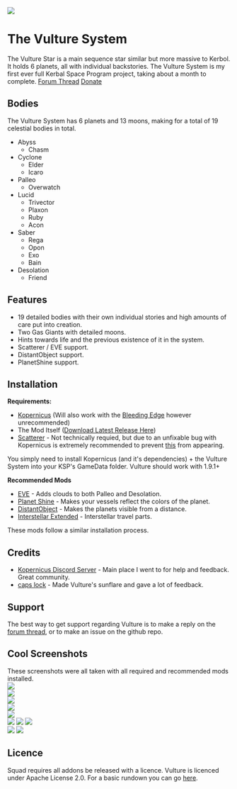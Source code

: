 ![](https://upload.livaco.dev/u/ZTGJ86rVDp.png)
# The Vulture System
The Vulture Star is a main sequence star similar but more massive to Kerbol. It holds 6 planets, all with individual backstories. The Vulture System is my first ever full Kerbal Space Program project, taking about a month to complete. 
[Forum Thread](https://forum.kerbalspaceprogram.com/index.php?/topic/199896-191kopernicus-the-vulture-system-a-new-star-system/)
[Donate](https://www.buymeacoffee.com/Livaco)

## Bodies
The Vulture System has 6 planets and 13 moons, making for a total of 19 celestial bodies in total. 
- Abyss
    - Chasm
- Cyclone 
    - Elder 
    - Icaro
- Palleo
    - Overwatch
- Lucid
    - Trivector
    - Plaxon
    - Ruby
    - Acon
- Saber
    - Rega
    - Opon
    - Exo
    - Bain
- Desolation
    - Friend
    
## Features 
- 19 detailed bodies with their own individual stories and high amounts of care put into creation.
- Two Gas Giants with detailed moons.
- Hints towards life and the previous existence of it in the system.
- Scatterer / EVE support.
- DistantObject support.
- PlanetShine support.

## Installation
**Requirements:**
- [Kopernicus](https://github.com/Kopernicus/Kopernicus/releases) (Will also work with the [Bleeding Edge](https://github.com/R-T-B/Kopernicus/releases) however unrecommended)
- The Mod Itself ([Download Latest Release Here](https://github.com/LivacoNew/VultureSystem/releases))
- [Scatterer](https://forum.kerbalspaceprogram.com/index.php?/topic/103963-wip19x-110x-111x-scatterer-atmospheric-scattering-v00723-31122020/) - Not technically requied, but due to an unfixable bug with Kopernicus is extremely recommended to prevent [this](https://upload.livaco.dev/u/Gg7uheVwUK.jpg) from appearing.
  
You simply need to install Kopernicus (and it's dependencies) + the Vulture System into your KSP's GameData folder. Vulture should work with 1.9.1+

**Recommended Mods**
- [EVE](https://forum.kerbalspaceprogram.com/index.php?/topic/149733-18-environmentalvisualenhancements-180-2/) - Adds clouds to both Palleo and Desolation.
- [Planet Shine](https://forum.kerbalspaceprogram.com/index.php?/topic/173138-141-planetshine-0261-mar-28-2018/) - Makes your vessels reflect the colors of the planet.
- [DistantObject](https://forum.kerbalspaceprogram.com/index.php?/topic/189759-18-111x-distant-object-enhancement-continued-v2020-27-december-2020/) - Makes the planets visible from a distance.
- [Interstellar Extended](https://forum.kerbalspaceprogram.com/index.php?/topic/172026-181-111-ksp-interstellar-extended-support-thread/) - Interstellar travel parts.

These mods follow a similar installation process.

## Credits
- [Kopernicus Discord Server](https://discord.com/invite/XmVp23s) - Main place I went to for help and feedback. Great community.
- [caps lock](https://forum.kerbalspaceprogram.com/index.php?/profile/200251-caps-lock/) - Made Vulture's sunflare and gave a lot of feedback.

## Support 
The best way to get support regarding Vulture is to make a reply on the [forum thread](https://forum.kerbalspaceprogram.com/index.php?/topic/199896-191kopernicus-the-vulture-system-a-new-star-system/), or to make an issue on the github repo.

## Cool Screenshots
These screenshots were all taken with all required and recommended mods installed.  
![](https://upload.livaco.dev/u/1jRkr4MaNO.png)  
![](https://upload.livaco.dev/u/o6stdr8KRC.jpg)  
![](https://upload.livaco.dev/u/k9SKwVTg3J.jpg)  
![](https://upload.livaco.dev/u/Jusifj0AZq.jpg)  
![](https://upload.livaco.dev/u/SOe6qpAwdV.jpg)  
![](https://upload.livaco.dev/u/mb4DdUFscg.jpg)
![](https://upload.livaco.dev/u/eJqyf39Eor.jpg)
![](https://upload.livaco.dev/u/qvGxorHLTP.jpg)  
![](https://upload.livaco.dev/u/m2bkJMQzry.jpg)
![](https://upload.livaco.dev/u/3Up19E7TmK.png)  

## Licence 
Squad requires all addons be released with a licence. Vulture is licenced under Apache License 2.0. For a basic rundown you can go [here](https://choosealicense.com/licenses/apache-2.0/).
